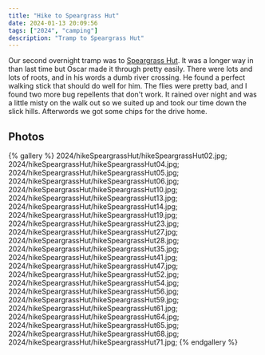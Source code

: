 ```yaml
---
title: "Hike to Speargrass Hut"
date: 2024-01-13 20:09:56
tags: ["2024", "camping"]
description: "Tramp to Speargrass Hut"
---
```


Our second overnight tramp was to [Speargrass Hut](https://www.doc.govt.nz/parks-and-recreation/places-to-go/nelson-tasman/places/nelson-lakes-national-park/things-to-do/huts/speargrass-hut/). It was a longer way in than last time but Oscar made it through pretty easily. There were lots and lots of roots, and in his words a dumb river crossing. He found a perfect walking stick that should do well for him. The flies were pretty bad, and I found two more bug repellents that don't work. It rained over night and was a little misty on the walk out so we suited up and took our time down the slick hills. Afterwords we got some chips for the drive home.

## Photos

{% gallery %}
2024/hikeSpeargrassHut/hikeSpeargrassHut02.jpg;
2024/hikeSpeargrassHut/hikeSpeargrassHut04.jpg;
2024/hikeSpeargrassHut/hikeSpeargrassHut05.jpg;
2024/hikeSpeargrassHut/hikeSpeargrassHut06.jpg;
2024/hikeSpeargrassHut/hikeSpeargrassHut10.jpg;
2024/hikeSpeargrassHut/hikeSpeargrassHut13.jpg;
2024/hikeSpeargrassHut/hikeSpeargrassHut14.jpg;
2024/hikeSpeargrassHut/hikeSpeargrassHut19.jpg;
2024/hikeSpeargrassHut/hikeSpeargrassHut23.jpg;
2024/hikeSpeargrassHut/hikeSpeargrassHut27.jpg;
2024/hikeSpeargrassHut/hikeSpeargrassHut28.jpg;
2024/hikeSpeargrassHut/hikeSpeargrassHut35.jpg;
2024/hikeSpeargrassHut/hikeSpeargrassHut41.jpg;
2024/hikeSpeargrassHut/hikeSpeargrassHut47.jpg;
2024/hikeSpeargrassHut/hikeSpeargrassHut52.jpg;
2024/hikeSpeargrassHut/hikeSpeargrassHut54.jpg;
2024/hikeSpeargrassHut/hikeSpeargrassHut56.jpg;
2024/hikeSpeargrassHut/hikeSpeargrassHut59.jpg;
2024/hikeSpeargrassHut/hikeSpeargrassHut61.jpg;
2024/hikeSpeargrassHut/hikeSpeargrassHut64.jpg;
2024/hikeSpeargrassHut/hikeSpeargrassHut65.jpg;
2024/hikeSpeargrassHut/hikeSpeargrassHut68.jpg;
2024/hikeSpeargrassHut/hikeSpeargrassHut71.jpg;
{% endgallery %}

